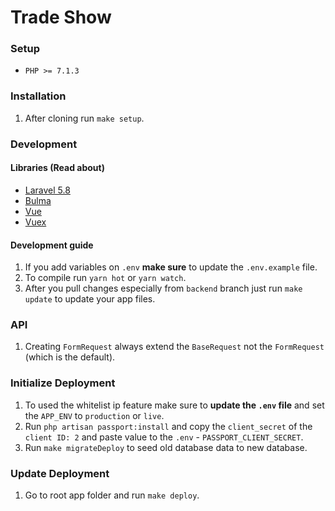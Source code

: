 # Trade Show

### Setup
* `PHP >= 7.1.3`

### Installation
1. After cloning run `make setup`.

### Development

#### Libraries (Read about)
* [Laravel 5.8](https://laravel.com/docs/5.8)
* [Bulma](https://bulma.io/documentation/)
* [Vue](http://vuejs.org)
* [Vuex](https://vuex.vuejs.org/)

#### Development guide
1. If you add variables on `.env` **make sure** to update the `.env.example` file.
2. To compile run `yarn hot` or `yarn watch`.
3. After you pull changes especially from `backend` branch just run `make update` to update your app files.

### API
1. Creating `FormRequest` always extend the `BaseRequest` not the `FormRequest` (which is the default).

### Initialize Deployment
1. To used the whitelist ip feature make sure to **update the `.env` file** and set the `APP_ENV` to `production` or `live`.
2. Run `php artisan passport:install` and copy the `client_secret` of the `client ID: 2` and paste value to the `.env` - `PASSPORT_CLIENT_SECRET`.
3. Run `make migrateDeploy` to seed old database data to new database.

### Update Deployment
1. Go to root app folder and run `make deploy`.
